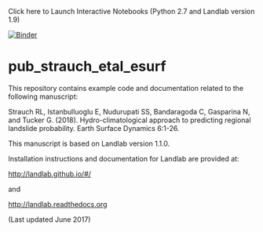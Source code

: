 Click here to Launch Interactive Notebooks (Python 2.7 and Landlab version 1.9)

[![Binder](https://mybinder.org/badge_logo.svg)](https://mybinder.org/v2/gh/ChristinaB/pub_strauch_etal_esurf/master)

# pub_strauch_etal_esurf
This repository contains example code and documentation related to the following manuscript:

Strauch RL, Istanbulluoglu E, Nudurupati SS, Bandaragoda C, Gasparina N, and Tucker G. (2018). Hydro-climatological approach to predicting regional landslide probability. Earth Surface Dynamics 6:1-26.

This manuscript is based on Landlab version 1.1.0.

Installation instructions and documentation for Landlab are provided at:

http://landlab.github.io/#/

and

http://landlab.readthedocs.org

(Last updated June 2017)
